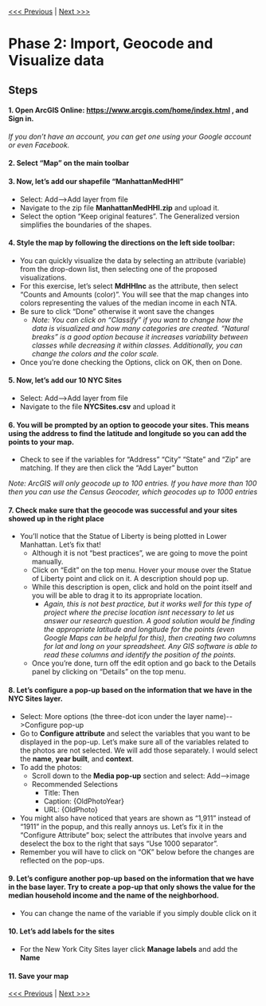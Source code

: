 [<<< Previous](1basic.md)  | [Next >>>](3layer1.md)  

# Phase 2: Import, Geocode and Visualize data

## Steps

#### 1.	Open ArcGIS Online: https://www.arcgis.com/home/index.html , and Sign in. 
*If you don’t have an account, you can get one using your Google account or even Facebook.*

#### 2.	Select “Map” on the main toolbar

#### 3.	Now, let’s add our shapefile “ManhattanMedHHI”
* Select: Add-->Add layer from file
* Navigate to the zip file **ManhattanMedHHI.zip** and upload it.
* Select the option “Keep original features”. The Generalized version simplifies the boundaries of the shapes.

#### 4.	Style the map by following the directions on the left side toolbar:
* You can quickly visualize the data by selecting an attribute (variable) from the drop-down list, then selecting one of the proposed visualizations.
* For this exercise, let’s select **MdHHInc** as the attribute, then select “Counts and Amounts (color)”. You will see that the map changes into colors representing the values of the median income in each NTA.
* Be sure to click “Done” otherwise it wont save the changes
  * *Note: You can click on “Classify” if you want to change how the data is visualized and how many categories are created. “Natural breaks” is a good option because it increases variability between classes while decreasing it within classes. Additionally, you can change the colors and the color scale.*
* Once you’re done checking the Options, click on OK, then on Done.

#### 5. Now, let’s add our 10 NYC Sites
* Select: Add-->Add layer from file
* Navigate to the file **NYCSites.csv** and upload it

#### 6. You will be prompted by an option to geocode your sites. This means using the address to find the latitude and longitude so you can add the points to your map.
* Check to see if the variables for “Address” “City” “State” and “Zip” are matching. If they are then click the “Add Layer” button

 *Note: ArcGIS will only geocode up to 100 entries. If you have more than 100 then you can use the Census Geocoder, which geocodes up to 1000 entries*

#### 7. Check make sure that the geocode was successful and your sites showed up in the right place
* You’ll notice that the Statue of Liberty is being plotted in Lower Manhattan. Let’s fix that!
  * Although it is not “best practices”, we are going to move the point manually.
  * Click on “Edit” on the top menu. Hover your mouse over the Statue of Liberty point and click on it. A description should pop up.
  * While this description is open, click and hold on the point itself and you will be able to drag it to its appropriate location. 
    * *Again, this is not best practice, but it works well for this type of project where the precise location isnt necessary to let us answer our research question. A good solution would be finding the appropriate latitude and longitude for the points (even Google Maps can be helpful for this), then creating two columns for lat and long on your spreadsheet. Any GIS software is able to read these columns and identify the position of the points.*
  * Once you’re done, turn off the edit option and go back to the Details panel by clicking on “Details” on the top menu.

#### 8.	Let’s configure a pop-up based on the information that we have in the NYC Sites layer. 
* Select: More options (the three-dot icon under the layer name)-->Configure pop-up
* Go to **Configure attribute** and select the variables that you want to be displayed in the pop-up. Let’s make sure all of the variables related to the photos are not selected. We will add those separately. I would select the **name**, **year built**, and **context**.
* To add the photos:
  * Scroll down to the **Media pop-up** section and select: Add-->image 
  * Recommended Selections
    * Title: Then
    * Caption: {OldPhotoYear}
    * URL: {OldPhoto}
* You might also have noticed that years are shown as “1,911” instead of “1911” in the popup, and this really annoys us. Let’s fix it in the “Configure Attribute” box; select the attributes that involve years and deselect the box to the right that says “Use 1000 separator”. 
* Remember you will have to click on “OK” below before the changes are reflected on the pop-ups.

#### 9.	Let’s configure another pop-up based on the information that we have in the base layer. 	Try to create a pop-up that only shows the value for the median household income and the name of the neighborhood.
* You can change the name of the variable if you simply double click on it

#### 10.	Let’s add labels for the sites
* For the New York City Sites layer click **Manage labels** and add the **Name**

#### 11.	Save your map


[<<< Previous](1basic.md)  | [Next >>>](3layer1.md)  
